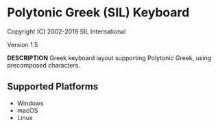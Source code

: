 Polytonic Greek (SIL) Keyboard
=====================

Copyright (C) 2002-2019 SIL International

Version 1.5

__DESCRIPTION__
Greek keyboard layout supporting Polytonic Greek, using precomposed characters.

Supported Platforms
-------------------
 * Windows
 * macOS
 * Linux
